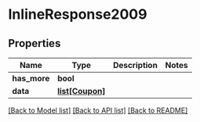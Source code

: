 # InlineResponse2009

## Properties
Name | Type | Description | Notes
------------ | ------------- | ------------- | -------------
**has_more** | **bool** |  | 
**data** | [**list[Coupon]**](Coupon.md) |  | 

[[Back to Model list]](../README.md#documentation-for-models) [[Back to API list]](../README.md#documentation-for-api-endpoints) [[Back to README]](../README.md)


